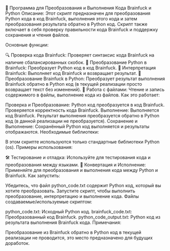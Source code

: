🧩 Программа для Преобразования и Выполнения Кода Brainfuck и Python
Описание: Этот скрипт предназначен для преобразования Python кода в код Brainfuck, выполнения этого кода и затем преобразования результата обратно в Python код. Скрипт также включает в себя проверку правильности кода Brainfuck и поддержку сохранения и чтения файлов.

Основные функции:

🔍 Проверка кода Brainfuck: Проверяет синтаксис кода Brainfuck на наличие сбалансированных скобок.
🔄 Преобразование Python в Brainfuck: Преобразует Python код в код Brainfuck.
🧩 Интерпретация Brainfuck: Выполняет код Brainfuck и возвращает результат.
🔄 Преобразование Brainfuck в Python: Преобразует результат выполнения Brainfuck обратно в Python код (в текущей реализации просто возвращает текст без изменений).
💾 Работа с файлами: Чтение и запись содержимого в файлы, выполнение кода из файлов.
Как это работает:

Проверка и Преобразование:
Python код преобразуется в код Brainfuck.
Проверяется корректность кода Brainfuck.
Выполнение:
Выполняется код Brainfuck.
Результат выполнения преобразуется обратно в Python код (в данной реализации не преобразуется).
Сохранение и Выполнение:
Сохранённый Python код выполняется и результаты отображаются.
Необходимые библиотеки:

В этом скрипте используются только стандартные библиотеки Python (os).
Примеры использования:

🛠️ Тестирование и отладка: Используйте для тестирования кода и преобразования между языками.
🔄 Конвертация и Исполнение: Применяйте для преобразования и выполнения кода между Python и Brainfuck.
Как запустить:

Убедитесь, что файл python_code.txt содержит Python код, который вы хотите преобразовать.
Запустите скрипт, чтобы выполнить преобразование, интерпретацию и выполнение кода.
Файлы создаваемые/используемые скриптом:

python_code.txt: Исходный Python код.
brainfuck_code.txt: Преобразованный код Brainfuck.
python_code_output.txt: Python код из результата выполнения Brainfuck кода.
Примечания:

Преобразование из Brainfuck обратно в Python код в текущей реализации не проводится, это место предназначено для будущих доработок.
